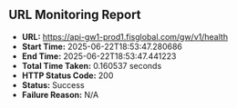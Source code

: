 ## URL Monitoring Report

- **URL:** https://api-gw1-prod1.fisglobal.com/gw/v1/health
- **Start Time:** 2025-06-22T18:53:47.280686
- **End Time:** 2025-06-22T18:53:47.441223
- **Total Time Taken:** 0.160537 seconds
- **HTTP Status Code:** 200
- **Status:** Success
- **Failure Reason:** N/A

